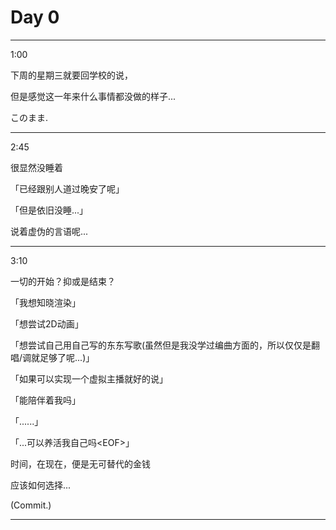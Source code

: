 # Day 0

---

1:00

下周的星期三就要回学校的说，

但是感觉这一年来什么事情都没做的样子...

このまま.

---

2:45

很显然没睡着

「已经跟别人道过晚安了呢」

「但是依旧没睡...」

说着虚伪的言语呢...

---

3:10

一切的开始？抑或是结束？

「我想知晓渲染」

「想尝试2D动画」

「想尝试自己用自己写的东东写歌(虽然但是我没学过编曲方面的，所以仅仅是翻唱/调就足够了呢...)」

「如果可以实现一个虚拟主播就好的说」

「能陪伴着我吗」

「......」

「...可以养活我自己吗&lt;EOF&gt;」

时间，在现在，便是无可替代的金钱

应该如何选择...

(Commit.)

---

